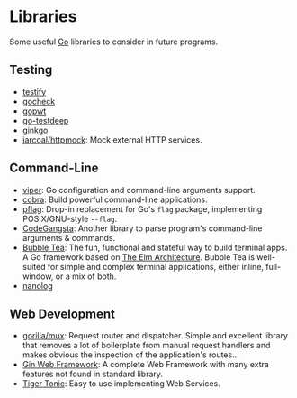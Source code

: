 Libraries
=========

Some useful [Go](http://golang.org) libraries to consider in future programs.


Testing
-------

 - [testify](https://github.com/stretchr/testify)
 - [gocheck](https://labix.org/gocheck)
 - [gopwt](https://github.com/ToQoz/gopwt)
 - [go-testdeep](https://github.com/maxatome/go-testdeep)
 - [ginkgo](https://github.com/onsi/ginkgo)
 - [jarcoal/httpmock](https://github.com/jarcoal/httpmock):
   Mock external HTTP services.


Command-Line
------------

 - [viper](https://github.com/spf13/viper):
   Go configuration and command-line arguments support.
 - [cobra](https://github.com/spf13/cobra):
   Build powerful command-line applications.
 - [pflag](https://github.com/ogier/pflag):
   Drop-in replacement for Go's `flag` package,
   implementing POSIX/GNU-style `--flag`.
 - [CodeGangsta](https://github.com/codegangsta/cli):
   Another library to parse program's command-line arguments & commands.
 - [Bubble Tea](https://github.com/charmbracelet/bubbletea):
   The fun, functional and stateful way to build terminal apps. A Go framework
   based on [The Elm Architecture](https://guide.elm-lang.org/architecture/).
   Bubble Tea is well-suited for simple and complex terminal applications,
   either inline, full-window, or a mix of both.
 - [nanolog](https://github.com/ScottMansfield/nanolog)


Web Development
---------------

 - [gorilla/mux](https://github.com/gorilla/mux):
   Request router and dispatcher.
   Simple and excellent library that removes a lot of boilerplate from manual
   request handlers and makes obvious the inspection of the application's routes..
 - [Gin Web Framework](https://github.com/gin-gonic/gin):
   A complete Web Framework with many extra features not found in standard
   library.
 - [Tiger Tonic](https://github.com/rcrowley/go-tigertonic):
   Easy to use implementing Web Services.
